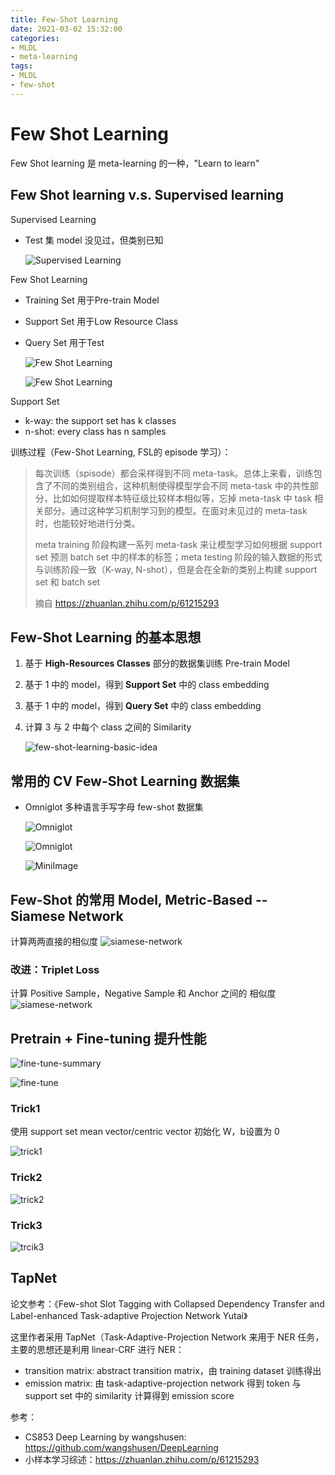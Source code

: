 ```yaml
---
title: Few-Shot Learning
date: 2021-03-02 15:32:00
categories:
- MLDL
- meta-learning
tags:
- MLDL
- few-shot
---
```


# Few Shot Learning

Few Shot learning 是 meta-learning 的一种，"Learn to learn"

## Few Shot learning v.s. Supervised learning

Supervised Learning

- Test 集 model 没见过，但类别已知

    ![Supervised Learning](./few-shot-learning/supervised-learning.png)

Few Shot Learning

- Training Set 用于Pre-train Model
- Support Set 用于Low Resource Class
- Query Set 用于Test

    ![Few Shot Learning](./few-shot-learning/few-shot-learning.png)

    ![Few Shot Learning](./few-shot-learning/few-shot-learning2.png)

Support Set

- k-way: the support set has k classes
- n-shot: every class has n samples

训练过程（Few-Shot Learning, FSL的 episode 学习）：

> 每次训练（spisode）都会采样得到不同 meta-task。总体上来看，训练包含了不同的类别组合，这种机制使得模型学会不同 meta-task 中的共性部分，比如如何提取样本特征级比较样本相似等，忘掉 meta-task 中 task 相关部分。通过这种学习机制学习到的模型。在面对未见过的 meta-task 时，也能较好地进行分类。
>
> meta training 阶段构建一系列 meta-task 来让模型学习如何根据 support set 预测 batch set 中的样本的标签；meta testing 阶段的输入数据的形式与训练阶段一致（K-way, N-shot），但是会在全新的类别上构建 support set 和 batch set
>
> 摘自 https://zhuanlan.zhihu.com/p/61215293

## Few-Shot Learning 的基本思想

1. 基于 **High-Resources Classes** 部分的数据集训练 Pre-train Model
2. 基于 1 中的 model，得到 **Support Set** 中的 class embedding
3. 基于 1 中的 model，得到 **Query Set** 中的 class embedding
4. 计算 3 与 2 中每个 class 之间的 Similarity

    ![few-shot-learning-basic-idea](./few-shot-learning/few-shot-basic-idea.png)

## 常用的 CV Few-Shot Learning 数据集

- Omniglot 多种语言手写字母 few-shot 数据集

    ![Omniglot](./few-shot-learning/Dataset1.png)

    ![Omniglot](./few-shot-learning/Dataset1-1.png)

    ![MiniImage](./few-shot-learning/Dataset2.png)

## Few-Shot 的常用 Model, Metric-Based -- Siamese Network

计算两两直接的相似度
    ![siamese-network](./few-shot-learning/siamese-network1.png)

### 改进：Triplet Loss

计算 Positive Sample，Negative Sample 和 Anchor 之间的 相似度
    ![siamese-network](./few-shot-learning/siamese-network2.png)

## Pretrain + Fine-tuning 提升性能

![fine-tune-summary](./few-shot-learning/fine-tune-summary.png)

![fine-tune](./few-shot-learning/fine-tune.png)

### Trick1

使用 support set mean vector/centric vector 初始化 W，b设置为 0

![trick1](./few-shot-learning/fine-tune-trick1.png)

### Trick2

![trick2](./few-shot-learning/fine-tune-trick2.png)

### Trick3

![trcik3](./few-shot-learning/fine-tune-trick3.png)


## TapNet

论文参考：《Few-shot Slot Tagging with Collapsed Dependency Transfer and Label-enhanced Task-adaptive Projection Network Yutai》

这里作者采用 TapNet（Task-Adaptive-Projection Network 来用于 NER 任务，主要的思想还是利用 linear-CRF 进行 NER：
- transition matrix: abstract transition matrix，由 training dataset 训练得出
- emission matrix: 由 task-adaptive-projection network 得到 token 与 support set 中的 similarity 计算得到 emission score

参考：

- CS853 Deep Learning by wangshusen: https://github.com/wangshusen/DeepLearning
- 小样本学习综述：https://zhuanlan.zhihu.com/p/61215293